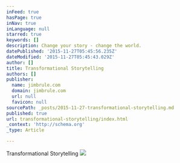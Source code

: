 ```yaml
---
inFeed: true
hasPage: true
inNav: true
inLanguage: null
starred: true
keywords: []
description: Change your story - change the world.
datePublished: '2015-11-27T05:45:56.235Z'
dateModified: '2015-11-27T05:45:43.029Z'
author: []
title: Transformational Storytelling
authors: []
publisher:
  name: jimbrule.com
  domain: jimbrule.com
  url: null
  favicon: null
sourcePath: _posts/2015-11-27-transformational-storytelling.md
published: true
url: transformational-storytelling/index.html
_context: 'http://schema.org'
_type: Article

---
```

Transformational Storytelling
![](http://jimbrule.com/wp-content/uploads/2015/06/Story.jpg)